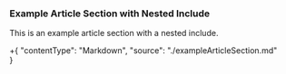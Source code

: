 ﻿### Example Article Section with Nested Include
This is an example article section with a nested include.

+{
    "contentType": "Markdown",
    "source": "./exampleArticleSection.md"    
}